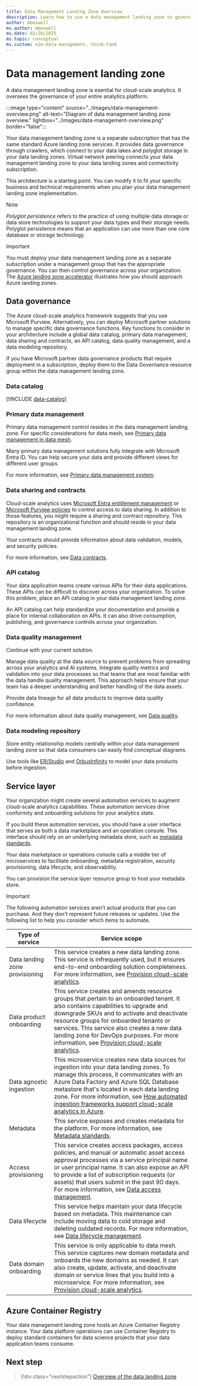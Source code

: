 ```yaml
---
title: Data Management Landing Zone Overview
description: Learn how to use a data management landing zone to govern your analytics platform, including data governance, lifecycle management, and metadata registration.
author: mboswell
ms.author: mboswell
ms.date: 02/20/2025
ms.topic: conceptual
ms.custom: e2e-data-management, think-tank
---
```


# Data management landing zone

A data management landing zone is esential for cloud-scale analytics. It oversees the governance of your entire analytics platform.

:::image type="content" source="../images/data-management-overview.png" alt-text="Diagram of data management landing zone overview." lightbox="../images/data-management-overview.png" border="false":::

Your data management landing zone is a separate subscription that has the same standard Azure landing zone services. It provides data governance through crawlers, which connect to your data lakes and polyglot storage in your data landing zones. Virtual network peering connects your data management landing zone to your data landing zones and connectivity subscription.

This architecture is a starting point. You can modify it to fit your specific business and technical requirements when you plan your data management landing zone implementation.

> [!NOTE]
> *Polyglot persistence* refers to the practice of using multiple data storage or data store technologies to support your data types and their storage needs. Polyglot persistence means that an application can use more than one core database or storage technology.

> [!IMPORTANT]
> You must deploy your data management landing zone as a separate subscription under a management group that has the appropriate governance. You can then control governance across your organization. The [Azure landing zone accelerator](../../../ready/landing-zone/index.md) illustrates how you should approach Azure landing zones.

## Data governance

The Azure cloud-scale analytics framework suggests that you use Microsoft Purview. Alternatively, you can deploy Microsoft partner solutions to manage specific data governance functions. Key functions to consider in your architecture include a global data catalog, primary data management, data sharing and contracts, an API catalog, data quality management, and a data modeling repository.

If you have Microsoft partner data governance products that require deployment in a subscription, deploy them to the Data Governance resource group within the data management landing zone.

### Data catalog

[!INCLUDE [data-catalog](../../cloud-scale-analytics/includes/data-catalog.md)]

### Primary data management

Primary data management control resides in the data management landing zone. For specific considerations for data mesh, see [Primary data management in data mesh](../../cloud-scale-analytics/architectures/data-mesh-master-data-management.md).

Many primary data management solutions fully integrate with Microsoft Entra ID. You can help secure your data and provide different views for different user groups.

For more information, see [Primary data management system](../govern-master-data.md).

### Data sharing and contracts

Cloud-scale analytics uses [Microsoft Entra entitlement management](/azure/active-directory/governance/entitlement-management-overview) or [Microsoft Purview policies](../secure-data-privacy.md) to control access to data sharing. In addition to those features, you might require a sharing and contract repository. This repository is an organizational function and should reside in your data management landing zone.

Your contracts should provide information about data validation, models, and security policies.

For more information, see [Data contracts](../../cloud-scale-analytics/architectures/data-contracts.md).

### API catalog

Your data application teams create various APIs for their data applications. These APIs can be difficult to discover across your organization. To solve this problem, place an API catalog in your data management landing zone.

An API catalog can help standardize your documentation and provide a place for internal collaboration on APIs. It can also drive consumption, publishing, and governance controls across your organization.

### Data quality management

Continue with your current solution.

Manage data quality at the data source to prevent problems from spreading across your analytics and AI systems. Integrate quality metrics and validation into your data processes so that teams that are most familiar with the data handle quality management. This approach helps ensure that your team has a deeper understanding and better handling of the data assets.

Provide data lineage for all data products to improve data quality confidence.

For more information about data quality management, see [Data quality](../../cloud-scale-analytics/govern-data-quality.md).

### Data modeling repository

Store entity relationship models centrally within your data management landing zone so that data consumers can easily find conceptual diagrams.

Use tools like [ER/Studio](https://erstudio.com/) and [OrbusInfinity](https://www.orbussoftware.com/orbusinfinity) to model your data products before ingestion.

## Service layer

Your organization might create several automation services to augment cloud-scale analytics capabilities. These automation services drive conformity and onboarding solutions for your analytics state.

If you build these automation services, you should have a user interface that serves as both a data marketplace and an operation console. This interface should rely on an underlying metadata store, such as [metadata standards](../../cloud-scale-analytics/govern-metadata-standards.md).

Your data marketplace or operations console calls a middle tier of microservices to facilitate onboarding, metadata registration, security provisioning, data lifecycle, and observability.

You can provision the service layer resource group to host your metadata store.

> [!IMPORTANT]
> The following automation services aren't actual products that you can purchase. And they don't represent future releases or updates. Use the following list to help you consider which items to automate.

| Type of service                        | Service scope                    |
|--------------------------------|-----------------------------------|
| Data landing zone provisioning | This service creates a new data landing zone. This service is infrequently used, but it ensures end-to-end onboarding solution completeness. For more information, see [Provision cloud-scale analytics](../../cloud-scale-analytics/manage-provision-platform.md).                                        |
| Data product onboarding        | This service creates and amends resource groups that pertain to an onboarded tenant. It also contains capabilities to upgrade and downgrade SKUs and to activate and deactivate resource groups for onboarded tenants or services. This service also creates a new data landing zone for DevOps purposes. For more information, see [Provision cloud-scale analytics](../../cloud-scale-analytics/manage-provision-platform.md). |
| Data agnostic ingestion        | This microservice creates new data sources for ingestion into your data landing zones. To manage this process, it communicates with an Azure Data Factory and Azure SQL Database metastore that's located in each data landing zone. For more information, see [How automated ingestion frameworks support cloud-scale analytics in Azure](../best-practices/automated-ingestion-pattern.md). |
| Metadata                       | This service exposes and creates metadata for the platform. For more information, see [Metadata standards](../../cloud-scale-analytics/govern-metadata-standards.md). |
| Access provisioning            | This service creates access packages, access policies, and manual or automatic asset access approval processes via a service principal name or user principal name. It can also expose an API to provide a list of subscription requests (or assets) that users submit in the past 90 days. For more information, see [Data access management](../security-provisioning.md).         |
| Data lifecycle                 | This service helps maintain your data lifecycle based on metadata. This maintenance can include moving data to cold storage and deleting outdated records. For more information, see [Data lifecycle management](../../cloud-scale-analytics/govern-lifecycle.md).                                                                                              |
| Data domain onboarding         | This service is only applicable to data mesh. This service captures new domain metadata and onboards the new domains as needed. It can also create, update, activate, and deactivate domain or service lines that you build into a microservice. For more information, see [Provision cloud-scale analytics](../../cloud-scale-analytics/manage-provision-platform.md). |

## Azure Container Registry

Your data management landing zone hosts an Azure Container Registry instance. Your data platform operations can use Container Registry to deploy standard containers for data science projects that your data application teams consume.

## Next step

> [!div class="nextstepaction"]
> [Overview of the data landing zone](./data-landing-zone.md)
